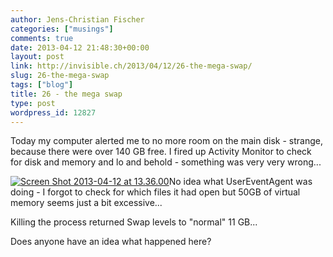 ```yaml
---
author: Jens-Christian Fischer
categories: ["musings"]
comments: true
date: 2013-04-12 21:48:30+00:00
layout: post
link: http://invisible.ch/2013/04/12/26-the-mega-swap/
slug: 26-the-mega-swap
tags: ["blog"]
title: 26 - the mega swap
type: post
wordpress_id: 12827
---
```


Today my computer alerted me to no more room on the main disk - strange, because there were over 140 GB free. I fired up Activity Monitor to check for disk and memory and lo and behold - something was very very wrong...

[![Screen Shot 2013-04-12 at 13.36.00](/wp-content/uploads/2013/04/Screen-Shot-2013-04-12-at-13.36.00-300x244.png)](/wp-content/uploads/2013/04/Screen-Shot-2013-04-12-at-13.36.00.png)No idea what UserEventAgent was doing - I forgot to check for which files it had open but 50GB of virtual memory seems just a bit excessive...

Killing the process returned Swap levels to "normal" 11 GB...

Does anyone have an idea what happened here?


